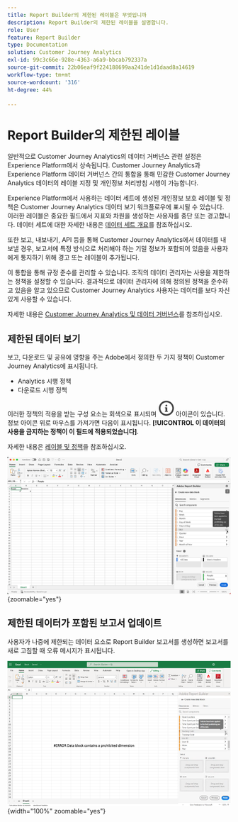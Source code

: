 ```yaml
---
title: Report Builder의 제한된 레이블은 무엇입니까
description: Report Builder의 제한된 레이블을 설명합니다.
role: User
feature: Report Builder
type: Documentation
solution: Customer Journey Analytics
exl-id: 99c3c66e-928e-4363-a6a9-bbcab792337a
source-git-commit: 22b06eaf9f224188699aa241de1d1daad8a14619
workflow-type: tm+mt
source-wordcount: '316'
ht-degree: 44%

---
```


# Report Builder의 제한된 레이블

일반적으로 Customer Journey Analytics의 데이터 거버넌스 관련 설정은 Experience Platform에서 상속됩니다. Customer Journey Analytics과 Experience Platform 데이터 거버넌스 간의 통합을 통해 민감한 Customer Journey Analytics 데이터의 레이블 지정 및 개인정보 처리방침 시행이 가능합니다.

Experience Platform에서 사용하는 데이터 세트에 생성된 개인정보 보호 레이블 및 정책은 Customer Journey Analytics 데이터 보기 워크플로우에 표시될 수 있습니다. 이러한 레이블은 중요한 필드에서 지표와 차원을 생성하는 사용자를 중단 또는 경고합니다. 데이터 세트에 대한 자세한 내용은 [데이터 세트 개요](https://experienceleague.adobe.com/ko/docs/experience-platform/catalog/datasets/overview)를 참조하십시오.

또한 보고, 내보내기, API 등을 통해 Customer Journey Analytics에서 데이터를 내보낼 경우, 보고서에 특정 방식으로 처리해야 하는 기밀 정보가 포함되어 있음을 사용자에게 통지하기 위해 경고 또는 레이블이 추가됩니다.

이 통합을 통해 규정 준수를 관리할 수 있습니다. 조직의 데이터 관리자는 사용을 제한하는 정책을 설정할 수 있습니다. 결과적으로 데이터 관리자에 의해 정의된 정책을 준수하고 있음을 알고 있으므로 Customer Journey Analytics 사용자는 데이터를 보다 자신 있게 사용할 수 있습니다.

자세한 내용은 [Customer Journey Analytics 및 데이터 거버넌스](https://experienceleague.adobe.com/ko/docs/analytics-platform/using/cja-privacy/privacy-overview)를 참조하십시오.

## 제한된 데이터 보기

보고, 다운로드 및 공유에 영향을 주는 Adobe에서 정의한 두 가지 정책이 Customer Journey Analytics에 표시됩니다.

* Analytics 시행 정책
* 다운로드 시행 정책

이러한 정책의 적용을 받는 구성 요소는 회색으로 표시되며 ![InfoOutline](/help/assets/icons/InfoOutline.svg) 아이콘이 있습니다. 정보 아이콘 위로 마우스를 가져가면 다음이 표시됩니다. **[!UICONTROL 이 데이터의 사용을 금지하는 정책이 이 필드에 적용되었습니다]**.

자세한 내용은 [레이블 및 정책](https://experienceleague.adobe.com/ko/docs/analytics-platform/using/cja-dataviews/data-governance)을 참조하십시오.


![금지된 데이터 사용을 나타내는 정책 참고입니다.](assets/restricted-label.png){zoomable="yes"}


## 제한된 데이터가 포함된 보고서 업데이트

사용자가 나중에 제한되는 데이터 요소로 Report Builder 보고서를 생성하면 보고서를 새로 고침할 때 오류 메시지가 표시됩니다.

![데이터 요소가 나중에 제한된 후에 표시되는 오류 메시지입니다.](assets/error-restricted-data.png){width="100%" zoomable="yes"}
